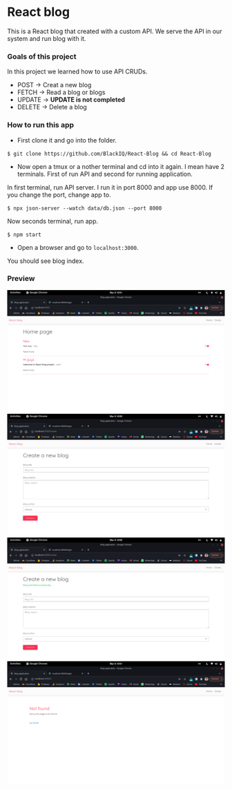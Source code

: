 # React blog

This is a React blog that created with a custom API. We serve the API in our system and run blog with it.

### Goals of this project

In this project we learned how to use API CRUDs.

- POST -> Creat a new blog
- FETCH -> Read a blog or blogs
- UPDATE -> **UPDATE is not completed**
- DELETE -> Delete a blog

### How to run this app

- First clone it and go into the folder.

```shell
$ git clone https://github.com/BlackIQ/React-Blog && cd React-Blog
```

- Now open a tmux or a nother terminal and cd into it again. I mean have 2 terminals. First of run API and second for running application.

In first terminal, run API server. I run it in port 8000 and app use 8000. If you change the port, change app to.

```shell
$ npx json-server --watch data/db.json --port 8000
```

Now seconds terminal, run app.

```shell
$ npm start
```

- Open a browser and go to `localhost:3000`.

You should see blog index.

### Preview

![Index](public/images/home.png)
![create](public/images/create.png)
![blog done](public/images/blog-done.png)
![404](public/images/not-found.png)